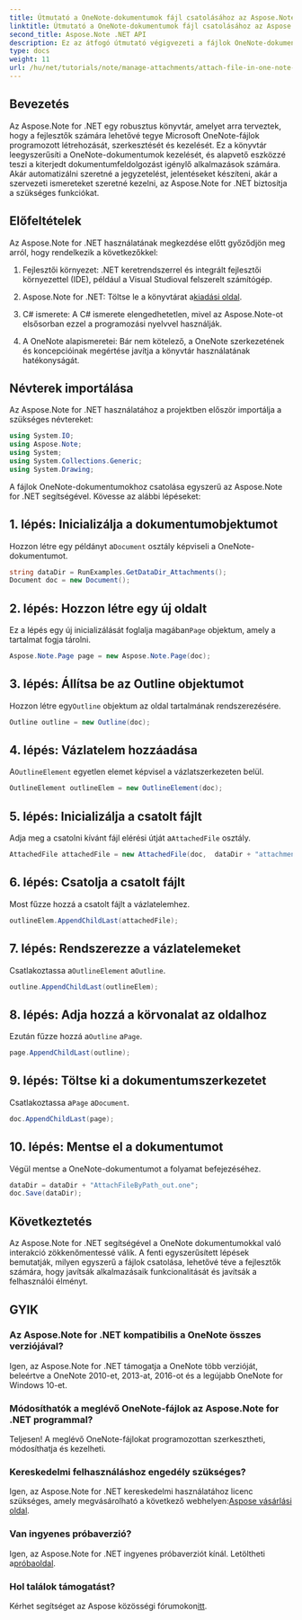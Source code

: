 ```yaml
---
title: Útmutató a OneNote-dokumentumok fájl csatolásához az Aspose.Note segítségével
linktitle: Útmutató a OneNote-dokumentumok fájl csatolásához az Aspose.Note segítségével
second_title: Aspose.Note .NET API
description: Ez az átfogó útmutató végigvezeti a fájlok OneNote-dokumentumokhoz való programozott csatolásának folyamatán, lehetővé téve a jegyzetelési és dokumentumkezelési feladatok emelését. Világos, lépésenkénti utasításokkal és hasznos GYIK-ekkel.
type: docs
weight: 11
url: /hu/net/tutorials/note/manage-attachments/attach-file-in-one-note-documents/
---
```

## Bevezetés

Az Aspose.Note for .NET egy robusztus könyvtár, amelyet arra terveztek, hogy a fejlesztők számára lehetővé tegye Microsoft OneNote-fájlok programozott létrehozását, szerkesztését és kezelését. Ez a könyvtár leegyszerűsíti a OneNote-dokumentumok kezelését, és alapvető eszközzé teszi a kiterjedt dokumentumfeldolgozást igénylő alkalmazások számára. Akár automatizálni szeretné a jegyzetelést, jelentéseket készíteni, akár a szervezeti ismereteket szeretné kezelni, az Aspose.Note for .NET biztosítja a szükséges funkciókat.

## Előfeltételek

Az Aspose.Note for .NET használatának megkezdése előtt győződjön meg arról, hogy rendelkezik a következőkkel:

1. Fejlesztői környezet: .NET keretrendszerrel és integrált fejlesztői környezettel (IDE), például a Visual Studioval felszerelt számítógép.
  
2.  Aspose.Note for .NET: Töltse le a könyvtárat a[kiadási oldal](https://releases.aspose.com/note/net/).

3. C# ismerete: A C# ismerete elengedhetetlen, mivel az Aspose.Note-ot elsősorban ezzel a programozási nyelvvel használják.

4. A OneNote alapismeretei: Bár nem kötelező, a OneNote szerkezetének és koncepcióinak megértése javítja a könyvtár használatának hatékonyságát.

## Névterek importálása

Az Aspose.Note for .NET használatához a projektben először importálja a szükséges névtereket:

```csharp
using System.IO;
using Aspose.Note;
using System;
using System.Collections.Generic;
using System.Drawing;
```

A fájlok OneNote-dokumentumokhoz csatolása egyszerű az Aspose.Note for .NET segítségével. Kövesse az alábbi lépéseket:

## 1. lépés: Inicializálja a dokumentumobjektumot

 Hozzon létre egy példányt a`Document` osztály képviseli a OneNote-dokumentumot.

```csharp
string dataDir = RunExamples.GetDataDir_Attachments();
Document doc = new Document();
```

## 2. lépés: Hozzon létre egy új oldalt

 Ez a lépés egy új inicializálását foglalja magában`Page` objektum, amely a tartalmat fogja tárolni.

```csharp
Aspose.Note.Page page = new Aspose.Note.Page(doc);
```

## 3. lépés: Állítsa be az Outline objektumot

 Hozzon létre egy`Outline` objektum az oldal tartalmának rendszerezésére.

```csharp
Outline outline = new Outline(doc);
```

## 4. lépés: Vázlatelem hozzáadása

 A`OutlineElement` egyetlen elemet képvisel a vázlatszerkezeten belül.

```csharp
OutlineElement outlineElem = new OutlineElement(doc);
```

## 5. lépés: Inicializálja a csatolt fájlt

 Adja meg a csatolni kívánt fájl elérési útját a`AttachedFile` osztály.

```csharp
AttachedFile attachedFile = new AttachedFile(doc,  dataDir + "attachment.txt");
```

## 6. lépés: Csatolja a csatolt fájlt

Most fűzze hozzá a csatolt fájlt a vázlatelemhez.

```csharp
outlineElem.AppendChildLast(attachedFile);
```

## 7. lépés: Rendszerezze a vázlatelemeket

 Csatlakoztassa a`OutlineElement` a`Outline`.

```csharp
outline.AppendChildLast(outlineElem);
```

## 8. lépés: Adja hozzá a körvonalat az oldalhoz

 Ezután fűzze hozzá a`Outline` a`Page`.

```csharp
page.AppendChildLast(outline);
```

## 9. lépés: Töltse ki a dokumentumszerkezetet

 Csatlakoztassa a`Page` a`Document`.

```csharp
doc.AppendChildLast(page);
```

## 10. lépés: Mentse el a dokumentumot

Végül mentse a OneNote-dokumentumot a folyamat befejezéséhez.

```csharp
dataDir = dataDir + "AttachFileByPath_out.one";
doc.Save(dataDir);
```

## Következtetés

Az Aspose.Note for .NET segítségével a OneNote dokumentumokkal való interakció zökkenőmentessé válik. A fenti egyszerűsített lépések bemutatják, milyen egyszerű a fájlok csatolása, lehetővé téve a fejlesztők számára, hogy javítsák alkalmazásaik funkcionalitását és javítsák a felhasználói élményt.

## GYIK

### Az Aspose.Note for .NET kompatibilis a OneNote összes verziójával?

Igen, az Aspose.Note for .NET támogatja a OneNote több verzióját, beleértve a OneNote 2010-et, 2013-at, 2016-ot és a legújabb OneNote for Windows 10-et.

### Módosíthatók a meglévő OneNote-fájlok az Aspose.Note for .NET programmal?

Teljesen! A meglévő OneNote-fájlokat programozottan szerkesztheti, módosíthatja és kezelheti.

### Kereskedelmi felhasználáshoz engedély szükséges?

 Igen, az Aspose.Note for .NET kereskedelmi használatához licenc szükséges, amely megvásárolható a következő webhelyen:[Aspose vásárlási oldal](https://purchase.conholdate.com/buy).

### Van ingyenes próbaverzió?

 Igen, az Aspose.Note for .NET ingyenes próbaverziót kínál. Letöltheti a[próbaoldal](https://releases.aspose.com/).

### Hol találok támogatást?

 Kérhet segítséget az Aspose közösségi fórumokon[itt](https://forum.aspose.com/c/note/28).